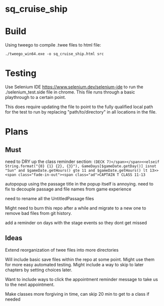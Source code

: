 # sq_cruise_ship

# Build

Using tweego to compile .twee files to html file:

`./tweego_win64.exe -o sq_cruise_ship.html src`

# Testing

Use Selenium IDE https://www.selenium.dev/selenium-ide to run the ./selenium_test.side file in chrome. This file runs through a basic playthrough to a certain point.

This does require updating the file to point to the fully qualified local path for the test to run by replacing "path/to/directory" in all locations in the file.

# Plans

## Must

need to DRY up the class reminder section:
`(DECK 7)</span></span><<elseif String.format("{0} {1} {2}, {3}"), GameDays[$gameDate.getDay()] isnot "Sun" and $gameDate.getHours() gte 11 and $gameDate.getHours() lt 13>><span class="fade-in-out"><span class="ad">CAPTAIN T CLASS 11-13 `

autopopup using the passage title in the popup itself is annoying. need to fix to decouple passage and file names from game experience

need to rename all the UntitledPassage files

Might need to burn this repo after a while and migrate to a new one to remove bad files from git history.

add a reminder on days with the stage events so they dont get missed

## Ideas

Extend reorganization of twee files into more directories

Will include basic save files within the repo at some point. Might use them for more easy automated testing. Might include a way to skip to later chapters by setting choices later.

Want to include ways to click the appointment reminder message to take us to the next appointment.

Make classes more forgiving in time, can skip 20 min to get to a class if needed
